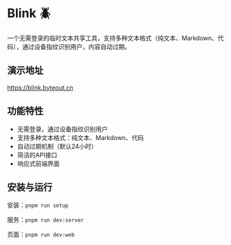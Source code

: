 # Blink 🪲

一个无需登录的临时文本共享工具，支持多种文本格式（纯文本、Markdown、代码），通过设备指纹识别用户，内容自动过期。

## 演示地址

https://blink.byteout.cn

## 功能特性

- 无需登录，通过设备指纹识别用户
- 支持多种文本格式：纯文本、Markdown、代码
- 自动过期机制（默认24小时）
- 简洁的API接口
- 响应式前端界面

## 安装与运行

安装：`pnpm run setup`

服务：`pnpm run dev:server`

页面：`pnpm run dev:web`
